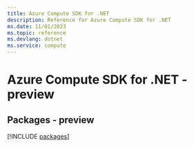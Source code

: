 ```yaml
---
title: Azure Compute SDK for .NET
description: Reference for Azure Compute SDK for .NET
ms.date: 11/01/2023
ms.topic: reference
ms.devlang: dotnet
ms.service: compute
---
```

# Azure Compute SDK for .NET - preview
## Packages - preview
[!INCLUDE [packages](compute-index.md)]